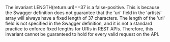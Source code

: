 The invariant LENGTH(return.uri)==37 is a false-positive. This is because the Swagger definition does not guarantee that the 'uri' field in the 'artists' array will always have a fixed length of 37 characters. The length of the 'uri' field is not specified in the Swagger definition, and it is not a standard practice to enforce fixed lengths for URIs in REST APIs. Therefore, this invariant cannot be guaranteed to hold for every valid request on the API.

